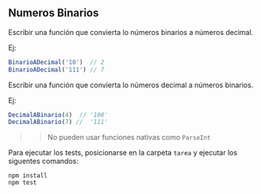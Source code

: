 
## Numeros Binarios

Escribir una función que convierta lo números binarios a números decimal.

Ej:

```js
BinarioADecimal('10')  // 2
BinarioADecimal('111') // 7
```

Escribir una función que convierta lo números decimal a números binarios.

Ej:

```js
DecimalABinario(4)  // '100'
DecimalABinario(7) //  '111'
```

>> No pueden usar funciones nativas como `ParseInt`
>> 

Para ejecutar los tests, posicionarse en la carpeta `tarea` y ejecutar los siguentes comandos:
```
npm install
npm test
```
